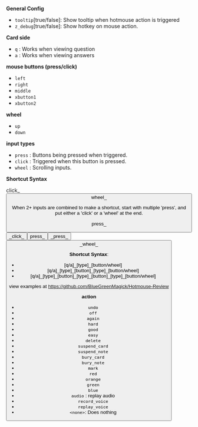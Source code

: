 **General Config**

- `tooltip`[true/false]: Show tooltip when hotmouse action is triggered
- `z_debug`[true/false]: Show hotkey on mouse action.

**Card side**

- `q` : Works when viewing question
- `a` : Works when viewing answers

**mouse buttons (press/click)**

- `left`
- `right`
- `middle`
- `xbutton1`
- `xbutton2`

**wheel**

- `up`
- `down`

**input types**

- `press` : Buttons being pressed when triggered.
- `click` : Triggered when this button is pressed.
- `wheel` : Scrolling inputs.

**Shortcut Syntax**

click\_<button>
wheel\_<direction>

When 2+ inputs are combined to make a shortcut, start with multiple 'press', and put either a 'click' or a 'wheel' at the end.

press\_<button>\_click\_<button>
press\_<button>\_press\_<button>\_wheel\_<direction>

**Shortcut Syntax**:

- \[q/a\]\_\[type\]\_\[button/wheel\]
- \[q/a\]\_\[type\]\_\[button\]\_\[type\]\_\[button/wheel\]
- \[q/a\]_\[type\]\_\[button\]\_\[type\]\_\[button\]\_\[type\]\_\[button/wheel\]

view examples at https://github.com/BlueGreenMagick/Hotmouse-Review



**action**

- `undo` 
- `off`
- `again`
- `hard`
- `good`
- `easy`
- `delete`
- `suspend_card`
- `suspend_note`
- `bury_card`
- `bury_note`
- `mark`
- `red`
- `orange`
- `green`
- `blue`
- `audio` : replay audio
- `record_voice`
- `replay_voice`
- `<none>`: Does nothing
